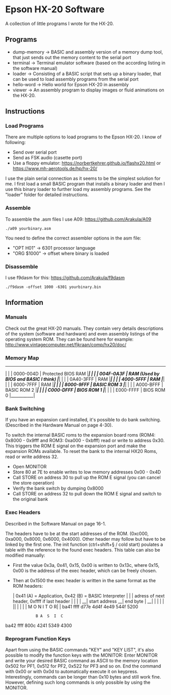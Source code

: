# Epson HX-20 Software

A collection of little programs I wrote for the HX-20.

## Programs
- dump-memory -> BASIC and assembly version of a memory dump tool, that just sends out the memory content to the serial port
- terminal -> Terminal emulator software (based on the according listing in the software manual)
- loader -> Consisting of a BASIC script that sets up a binary loader, that can be used to load assembly programs from the serial port
- hello-word -> Hello world for Epson HX-20 in assembly
- viewer -> An assembly program to display images or fluid animations on the HX-20.

## Instructions
### Load Programs
There are multiple options to load programs to the Epson HX-20. I know of following:
- Send over serial port
- Send as FSK audio (casette port)
- Use a floppy emulator: https://norbertkehrer.github.io/flashx20.html or https://www.mh-aerotools.de/hp/hx-20/

I use the plain serial connection as it seems to be the simplest solution for me.
I first load a small BASIC program that installs a binary loader and then I use this binary loader to further load my assembly programs.
See the "loader" folder for detailed instructions.


### Assemble
To assemble the .asm files I use A09: https://github.com/Arakula/A09

    ./a09 yourbinary.asm

You need to define the correct assembler options in the asm file:
- "OPT H01" -> 6301 processor language
- "ORG $1000" -> offset where binary is loaded

### Disassemble
I use f9dasm for this: https://github.com/Arakula/f9dasm

    ./f9dasm -offset 1000 -6301 yourbinary.bin

## Information
### Manuals
Check out the great HX-20 manuals. They contain very details descriptions of the system (software and hardware) and even assembly listings of the operating system ROM. They can be found here for example: http://www.vintagecomputer.net/fjkraan/comp/hx20/doc/

### Memory Map
 ___________
|           |
| 0000-004D | Protected BIOS RAM
|___________|
|           |
| 004F-0A3F | RAM (Used by BIOS and BASIC I think)
|___________|
|           |
| 0A40-3FFF | RAM
|___________|
|           |
| 4000-5FFF | RAM
|___________|
|           |
| 6000-7FFF | RAM
|___________|
|           |
| 8000-9FFF | BASIC ROM 3
|___________|
|           |
| A000-BFFF | BASIC ROM 2
|___________|
|           |
| C000-DFFF | BIOS ROM 1
|___________|
|           |
| E000-FFFF | BIOS ROM 0
|___________|

### Bank Switching
If you have an expansion card installed, it's possible to do bank switching. (Described in the Hardware Manual on page 4-30).

To switch the internal BASIC roms to the expansion board roms (ROM4: 0x8000 - 0x9fff and ROM3: 0xa000 - 0xbfff) read or write to address 0x30. This triggers the ROM E signal on the expansion port and make the expansion ROMs available. To reset the bank to the internal HX20 Roms, read or write address 32.

- Open MONITOR
- Store 80 at 7E to enable writes to low memory addresses 0x00 - 0x4D
- Call STORE on address 30 to pull up the ROM E signal (you can cancel the store operation)
- Verify the bank switch by dumping 0x8000
- Call STORE on address 32 to pull down the ROM E signal and switch to the original bank

### Exec Headers
Described in the Software Manual on page 16-1.

The headers have to be at the start addresses of the ROM.
(0xc000, 0xa000, 0x8000, 0x6000, 0x4000). Other header may follow but have to be linked by the first one.
The init function (ctrl+shift+§ / cold start) poulates a table with the reference to the found exec headers.
This table can also be modified manually:
- First the value 0x3a, 0x41, 0x15, 0x00 is written to 0x13c, where 0x15, 0x00 is the address of the exec header, which can be freely chosen.
- Then at 0x1500 the exec header is written in the same format as the ROM headers:

   | 0x41 (A) = Application, 0x42 (B) = BASIC Interpreter
   |
   |    | adress of next header, 0xffff if last header
   |    | 
   |    |  __| start address   __| end byte
   |  __| |  |                 | |
  || |  | |  | M O  N I  T O  R| |
ba41 ffff d77e 4d4f 4e49 544f 5200

                B A  S  I  C
ba42 ffff 800c 4241 5349 4300

### Reprogram Function Keys
Apart from using the BASIC commands "KEY" and "KEY LIST", it's also possible to modify the function keys with the MONITOR:
Enter MONITOR and write your desired BASIC command as ASCII to the memory location 0x502 for PF1, 0x512 for PF2, 0x522 for PF3 and so on.
End the command with 0x00 or with 0x0d to automatically execute it on keypress. Interestingly, commands can be longer than 0x10 bytes and still work fine.
However, defining such long commands is only possible by using the MONITOR.
